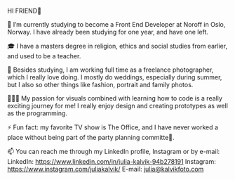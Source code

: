 HI FRIEND👋

🌱 I’m currently studying to become a Front End Developer at Noroff in Oslo, Norway. I have already been studying for one year, and have one left. 

🎓 I have a masters degree in religion, ethics and social studies from earlier, and used to be a teacher.    

📸 Besides studying, I am working full time as a freelance photographer, which I really love doing. I mostly do weddings, especially during summer, but I also so other things like fashion, portrait and family photos.

👩🏻‍💻 My passion for visuals combined with learning how to code is a really exciting journey for me!
I really enjoy design and creating prototypes as well as the programming.

⚡ Fun fact: my favorite TV show is The Office, and I have never worked a place without being part of the party planning committe🥳. 

📫 You can reach me through my LinkedIn profile, Instagram or by e-mail:
LinkedIn: https://www.linkedin.com/in/julia-kalvik-94b278191
Instagram: https://www.instagram.com/juliakalvik/
E-mail: julia@kalvikfoto.com 
